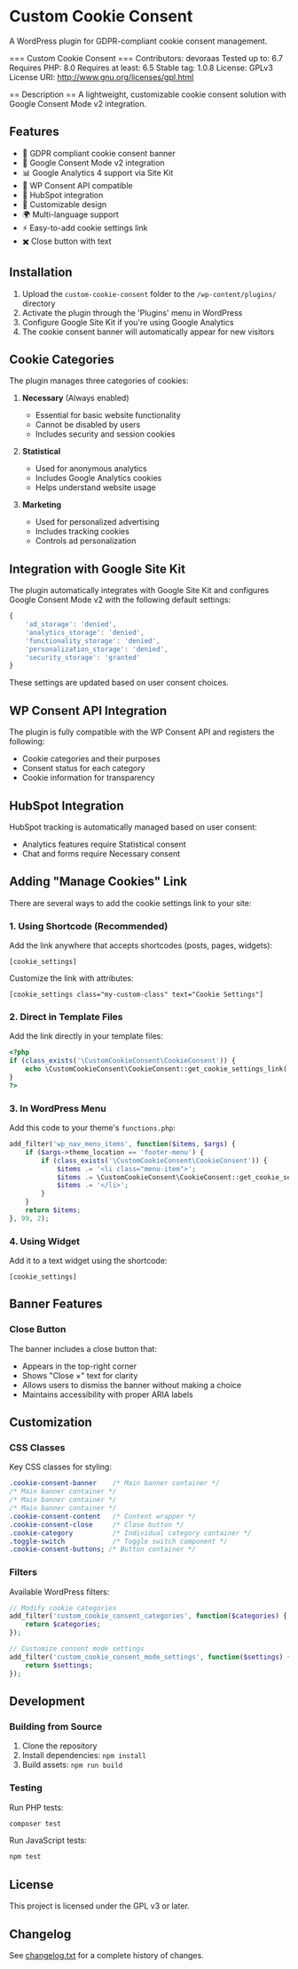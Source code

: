 # Custom Cookie Consent

A WordPress plugin for GDPR-compliant cookie consent management.

=== Custom Cookie Consent ===
Contributors: devoraas
Tested up to: 6.7
Requires PHP: 8.0
Requires at least: 6.5
Stable tag: 1.0.8
License: GPLv3
License URI: http://www.gnu.org/licenses/gpl.html

== Description ==
A lightweight, customizable cookie consent solution with Google Consent Mode v2 integration.

## Features

- 🍪 GDPR compliant cookie consent banner
- 🔄 Google Consent Mode v2 integration
- 📊 Google Analytics 4 support via Site Kit
- 🔌 WP Consent API compatible
- 🎯 HubSpot integration
- 🎨 Customizable design
- 🌍 Multi-language support
- ⚡ Easy-to-add cookie settings link
- ✖️ Close button with text

## Installation

1. Upload the `custom-cookie-consent` folder to the `/wp-content/plugins/` directory
2. Activate the plugin through the 'Plugins' menu in WordPress
3. Configure Google Site Kit if you're using Google Analytics
4. The cookie consent banner will automatically appear for new visitors

## Cookie Categories

The plugin manages three categories of cookies:

1. **Necessary** (Always enabled)

   - Essential for basic website functionality
   - Cannot be disabled by users
   - Includes security and session cookies

2. **Statistical**

   - Used for anonymous analytics
   - Includes Google Analytics cookies
   - Helps understand website usage

3. **Marketing**
   - Used for personalized advertising
   - Includes tracking cookies
   - Controls ad personalization

## Integration with Google Site Kit

The plugin automatically integrates with Google Site Kit and configures Google Consent Mode v2 with the following default settings:

```javascript
{
    'ad_storage': 'denied',
    'analytics_storage': 'denied',
    'functionality_storage': 'denied',
    'personalization_storage': 'denied',
    'security_storage': 'granted'
}
```

These settings are updated based on user consent choices.

## WP Consent API Integration

The plugin is fully compatible with the WP Consent API and registers the following:

- Cookie categories and their purposes
- Consent status for each category
- Cookie information for transparency

## HubSpot Integration

HubSpot tracking is automatically managed based on user consent:

- Analytics features require Statistical consent
- Chat and forms require Necessary consent

## Adding "Manage Cookies" Link

There are several ways to add the cookie settings link to your site:

### 1. Using Shortcode (Recommended)

Add the link anywhere that accepts shortcodes (posts, pages, widgets):

```
[cookie_settings]
```

Customize the link with attributes:

```
[cookie_settings class="my-custom-class" text="Cookie Settings"]
```

### 2. Direct in Template Files

Add the link directly in your template files:

```php
<?php
if (class_exists('\CustomCookieConsent\CookieConsent')) {
    echo \CustomCookieConsent\CookieConsent::get_cookie_settings_link('your-custom-class');
}
?>
```

### 3. In WordPress Menu

Add this code to your theme's `functions.php`:

```php
add_filter('wp_nav_menu_items', function($items, $args) {
    if ($args->theme_location == 'footer-menu') {
        if (class_exists('\CustomCookieConsent\CookieConsent')) {
            $items .= '<li class="menu-item">';
            $items .= \CustomCookieConsent\CookieConsent::get_cookie_settings_link('menu-link');
            $items .= '</li>';
        }
    }
    return $items;
}, 99, 2);
```

### 4. Using Widget

Add it to a text widget using the shortcode:

```
[cookie_settings]
```

## Banner Features

### Close Button

The banner includes a close button that:

- Appears in the top-right corner
- Shows "Close ×" text for clarity
- Allows users to dismiss the banner without making a choice
- Maintains accessibility with proper ARIA labels

## Customization

### CSS Classes

Key CSS classes for styling:

```css
.cookie-consent-banner    /* Main banner container */
/* Main banner container */
/* Main banner container */
/* Main banner container */
.cookie-consent-content   /* Content wrapper */
.cookie-consent-close     /* Close button */
.cookie-category          /* Individual category container */
.toggle-switch            /* Toggle switch component */
.cookie-consent-buttons; /* Button container */
```

### Filters

Available WordPress filters:

```php
// Modify cookie categories
add_filter('custom_cookie_consent_categories', function($categories) {
    return $categories;
});

// Customize consent mode settings
add_filter('custom_cookie_consent_mode_settings', function($settings) {
    return $settings;
});
```

## Development

### Building from Source

1. Clone the repository
2. Install dependencies: `npm install`
3. Build assets: `npm run build`

### Testing

Run PHP tests:

```bash
composer test
```

Run JavaScript tests:

```bash
npm test
```

## License

This project is licensed under the GPL v3 or later.

## Changelog

See [changelog.txt](changelog.txt) for a complete history of changes.
